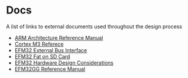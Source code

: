 Docs
====
A list of links to external documents used throughout the design process

* <a href="https://www.scss.tcd.ie/~waldroj/3d1/arm_arm.pdf">ARM Architecture Reference Manual</a>
* <a href="http://infocenter.arm.com/help/topic/com.arm.doc.ddi0337h/DDI0337H_cortex_m3_r2p0_trm.pdf">Cortex M3 Referece</a>
* <a href="http://cdn.energymicro.com/dl/an/pdf/an0034_efm32_ebi.pdf">EFM32 External Bus Interface</a>
* <a href="http://cdn.energymicro.com/dl/an/pdf/an0030_efm32_fat_on_sd_card.pdf">EFM32 Fat on SD Card</a>
* <a href="http://cdn.energymicro.com/dl/an/pdf/an0002_efm32_hardware_design_considerations.pdf">EFM32 Hardware Design Considerations</a>
* <a href="http://cdn.energymicro.com/dl/devices/pdf/d0053_efm32gg_reference_manual.pdf">EFM32GG Reference Manual</a>
